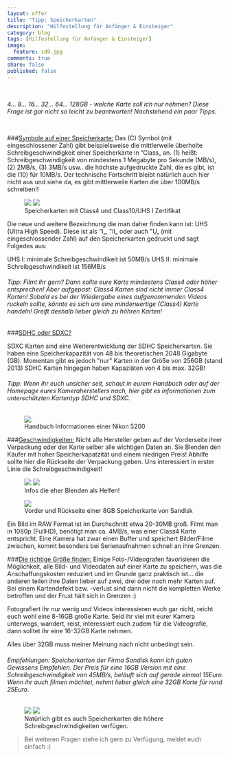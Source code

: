 ```yaml
---
layout: offer
title: "Tipp: Speicherkarten"
description: "Hilfestellung für Anfänger & Einsteiger"
category: blog
tags: [Hilfestellung für Anfänger & Einsteiger]
image:
  feature: sd9.jpg
comments: true
share: false
published: false
---
```

 
  


    



*4... 8... 16... 32... 64... 128GB - welche Karte soll ich nur nehmen? 
Diese Frage ist gar nicht so leicht zu beantworten! 
Nachstehend ein paar Tipps:* 
 
  


    








###<u>Symbole auf einer Speicherkarte:</u>
Das (C) Symbol (mit eingeschlossener Zahl) gibt beispielsweise die mittlerweile überholte Schreibgeschwindigkeit einer Speicherkarte in ”Class„ an. (1) heißt: Schreibgeschwindigkeit von mindestens 1 Megabyte pro Sekunde (MB/s), (2) 2MB/s, (3) 3MB/s usw.. die höchste aufgedruckte Zahl, die es gibt, ist die (10) für 10MB/s.
Der technische Fortschritt bleibt natürlich auch hier nicht aus und siehe da, es gibt mittlerweile Karten die über 100MB/s schreiben!!

<figure class="half">
	<img src="/images/sd4.jpg">
	<img src="/images/sd2.jpg">
	<figcaption>Speicherkarten mit Class4 und Class10/UHS I Zertifikat</figcaption>
</figure>

Die neue und weitere Bezeichnung die man daher finden kann ist: UHS (Ultra High Speed). Diese ist als “I„, "II„  oder auch "U„ (mit eingeschlossender Zahl) auf den Speicherkarten gedruckt und sagt Folgedes aus:

UHS I: minimale Schreibgeschwindikeit ist 50MB/s
UHS II: minimale Schreibgeschwindikeit ist 156MB/s


###### Tipp: Filmt ihr gern? Dann sollte eure Karte mindestens Class4 oder höher entsprechen! Aber aufgepast: Class4 Karten sind nicht immer Class4 Karten! Sobald es bei der Wiedergabe eines aufgenommenden Videos ruckeln sollte, könnte es sich um eine minderwertige (Class4) Karte handeln! Greift deshalb lieber gleich zu höhren Karten!

###<u>SDHC oder SDXC?</u>

SDXC Karten sind eine Weiterentwicklung der SDHC Speicherkarten.
Sie haben eine Speicherkapazität von 48 bis theoretischen 2048 Gigabyte (GB). Momentan gibt es jedoch "nur" Karten in der Größe von 256GB (stand 2013)
SDHC Karten hingegen haben Kapaziäten von 4 bis max. 32GB!


###### Tipp: Wenn ihr euch unsicher seit, schaut in eurem Handbuch oder auf der Homepage eures Kameraherstellers nach, hier gibt es informationen zum unterschützten Kartentyp SDHC und SDXC.

<figure>
<img src="/images/sd1.jpg"/>
<figcaption>Handbuch Informationen einer Nikon 5200</figcaption>
</figure>


###<u>Geschwindigkeiten:</u>
Nicht alle Hersteller geben auf der Vorderseite ihrer Verpackung oder der Karte selber alle wichtigen Daten an. Sie Blenden den Käufer mit hoher Speicherkapatzität und einem niedrigen Preis! Abhilfe sollte hier die Rückseite der Verpackung geben.
Uns interessiert in erster Linie die Schreibgeschwindigkeit!

<figure class="half">
	<img src="/images/sd5.jpg">
	<img src="/images/sd6.jpg">
	<figcaption>Infos die eher Blenden als Helfen!</figcaption>
</figure>

<figure>
<img src="/images/sd3.jpg"/>
<figcaption>Vorder und Rückseite einer 8GB Speicherkarte von Sandisk</figcaption>
</figure>

Ein Bild im RAW Format ist im Durchschnitt etwa 20-30MB groß. Filmt man in 1080p (FullHD), benötigt man ca. 4MB/s, was einer Class4 Karte entspricht. Eine Kamera hat zwar einen Buffer und speichert Bilder/Filme zwischen, kommt besonders bei Serienaufnahmen schnell an ihre Grenzen.


###<u>Die richtige Größe finden:</u>
Einige Foto-/Videografen favorisieren die Möglichkeit, alle Bild- und Videodaten auf einer Karte zu speichern, was die Anschaffungskosten reduziert und im Grunde ganz praktisch ist... die anderen teilen ihre Daten lieber auf zwei, drei oder noch mehr Karten auf. 
Bei einem Kartendefekt bzw. -verlust sind dann nicht die kompletten Werke betroffen und der Frust hält sich in Grenzen :)

Fotografiert ihr nur wenig und Videos interessieren euch gar nicht, reicht euch wohl eine 8-16GB große Karte. Seid ihr viel mit eurer Kamera unterwegs, wandert, reist, interessiert euch zudem für die Videografie, dann solltet ihr eine 16-32GB Karte nehmen. 

Alles über 32GB muss meiner Meinung nach nicht unbedingt sein. 

###### Empfehlungen: Speicherkarten der Firma Sandisk kann ich guten Gewissens Empfehlen. Der Preis für eine 16GB Version mit eine Schreibgeschwindigkeit von 45MB/s, beläuft sich auf gerade einmal 15Euro. Wenn ihr auch filmen möchtet, nehmt lieber gleich eine 32GB Karte für rund 25Euro.

<figure class="half">
	<img src="/images/sd7.jpg">
	<img src="/images/sd8.jpg">
	<figcaption>Natürlich gibt es auch Speicherkarten die höhere Schreibgeschwindigkeiten verfügen.</figcaption>
</figure>







  



> Bei weiteren Fragen stehe ich gern zu Verfügung, meldet euch einfach :)